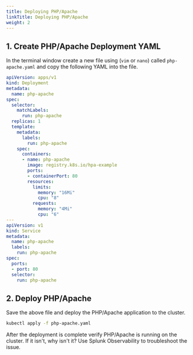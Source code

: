 ```yaml
---
title: Deploying PHP/Apache
linkTitle: Deploying PHP/Apache
weight: 2
---
```


## 1. Create PHP/Apache Deployment YAML

In the terminal window create a new file using (`vim` or `nano`) called `php-apache.yaml` and copy the following YAML into the file.

``` yaml
apiVersion: apps/v1
kind: Deployment
metadata:
  name: php-apache
spec:
  selector:
    matchLabels:
      run: php-apache
  replicas: 1
  template:
    metadata:
      labels:
        run: php-apache
    spec:
      containers:
      - name: php-apache
        image: registry.k8s.io/hpa-example
        ports:
        - containerPort: 80
        resources:
          limits:
            memory: "16Mi"
            cpu: "8"
          requests:
            memory: "4Mi"
            cpu: "6"
---
apiVersion: v1
kind: Service
metadata:
  name: php-apache
  labels:
    run: php-apache
spec:
  ports:
  - port: 80
  selector:
    run: php-apache
```

## 2. Deploy PHP/Apache

Save the above file and deploy the PHP/Apache application to the cluster.

``` bash
kubectl apply -f php-apache.yaml
```

After the deployment is complete verify PHP/Apache is running on the cluster. If it isn't, why isn't it? Use Splunk Observability to troubleshoot the issue.
